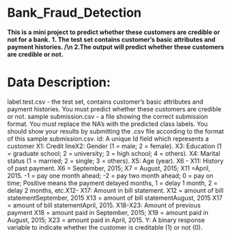 # Bank_Fraud_Detection
**This is a mini project to predict whether these customers are credible or not for a bank.**
**1. The test set contains customer’s basic attributes and payment histories. /\n
2.The output will predict whether these customers are credible or not.**

# Data Description:
label.test.csv - the test set, contains customer’s basic attributes and payment histories. You must predict whether these customers are credible or not.
sample submission.csv - a file showing the correct submission format. You must replace the NA’s with the predicted class labels. You should show your results by submitting the .csv file according to the format of this sample submission.csv.
id: A unique Id field which represents a customer
X1: Credit lineX2: Gender (1 = male; 2 = female).
X3: Education (1 = graduate school; 2 = university; 3 = high school; 4 = others). X4: Marital status (1 = married; 2 = single; 3 = others).
X5: Age (year).
X6 - X11: History of past payment. X6 = September, 2015;
X7 = August, 2015;
X11 =April, 2015. -1 = pay one month ahead; -2 = pay two month ahead; 0 = pay on time; Positive means the payment delayed months, 1 = delay 1 month, 2 = delay 2 months, etc.X12- X17: Amount in bill statement.
X12 = amount of bill statementSeptember, 2015
X13 = amount of bill statementAugust, 2015
X17 = amount of bill statementApril, 2015. 
X18-X23: Amount of previous payment
X18 = amount paid in September, 2015; X19 = amount paid in August, 2015; X23 = amount paid in April, 2015.
Y: A binary response variable to indicate whether the customer is creditable (1) or not (0).

